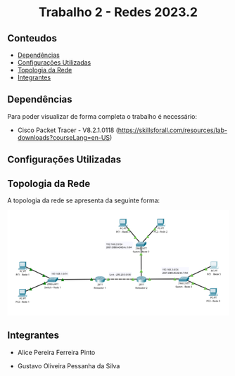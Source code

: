 <h1 align='center'>Trabalho 2 - Redes 2023.2</h1>

## Conteudos

- [Dependências](#dependencias)
- [Configurações Utilizadas](#configs)
- [Topologia da Rede](#topologia)
- [Integrantes](#integrantes)

## Dependências <a name='dependencias'></a>

Para poder visualizar de forma completa o trabalho é necessário:

- Cisco Packet Tracer - V8.2.1.0118 (https://skillsforall.com/resources/lab-downloads?courseLang=en-US)

## Configurações Utilizadas <a name='configs'></a>

## Topologia da Rede <a name='topologia'></a>

A topologia da rede se apresenta da seguinte forma:

![topologia!](./topologia.png)

## Integrantes <a name='integrantes'></a>

- Alice Pereira Ferreira Pinto

- Gustavo Oliveira Pessanha da Silva
